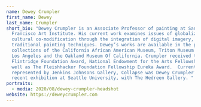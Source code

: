 ```yaml
---
name: Dewey Crumpler
first_name: Dewey
last_name: Crumpler
short_bio: "Dewey Crumpler is an Associate Professor of painting at San
  Francisco Art Institute. His current work examines issues of globalization/
  cultural co-modification through the integration of digital imagery, video and
  traditional painting techniques. Dewey’s works are available in the permanent
  collections of the California African American Museum, Triton Museum of Art
  Los Angeles and the Oakland Museum Of California. Crumpler received the
  Flintridge Foundation Award, National Endowment for the Arts Fellowship, as
  well as The Fleishhacker Foundation Fellowship Eureka Award.  Currently
  represented by Jenkins Johnsons Gallery, Collapse was Dewey Crumpler’s most
  recent exhibition at Seattle University, with The Hedreen Gallery. "
portraits:
  - media: 2020/08/dewey-crumpler-headshot
website: https://deweycrumpler.com
---
```

